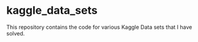 # kaggle_data_sets
This repository contains the code for various Kaggle Data sets that I have solved.
